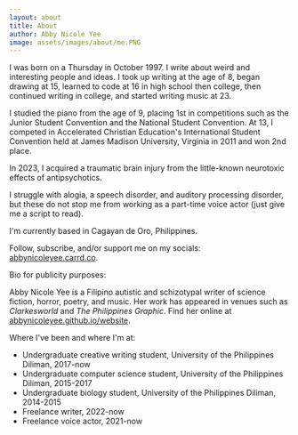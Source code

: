 ```yaml
---
layout: about
title: About
author: Abby Nicole Yee
image: assets/images/about/me.PNG
---
```


<p class="paragraph-lg">I was born on a Thursday in October 1997. I write about weird and interesting people and ideas. I took up writing at the age of 8<span class='footnote' data-toggle="tooltip" title="journaling"></span>, began drawing at 15<span class='footnote' data-toggle="tooltip" title="realistic portraits"></span>, learned to code at 16 in high school<span class='footnote' data-toggle="tooltip"
          title="HTML/CSS"></span> then college<span class='footnote' data-toggle="tooltip" title="C, Python, Java"></span>, then continued writing in college<span class='footnote' data-toggle="tooltip" title="confessional poetry, speculative fiction"></span>, and started writing music<span class='footnote' data-toggle="tooltip" title="MuseScore, Ableton"></span> at 23.</p> 
<p class="paragraph-lg">I studied the piano from the age of 9, placing 1st in competitions such as the Junior Student Convention and the National Student Convention. At 13, I competed in Accelerated Christian Education's International Student Convention held at James Madison University, Virginia in 2011 and won 2nd place. </p>

<p class="paragraph-lg">In 2023, I acquired a traumatic brain injury from the little-known neurotoxic effects<span class='footnote' data-toggle="tooltip" title="Dare I say, lobotomy-like"></span> of antipsychotics.</p>
<p class="paragraph-lg">I struggle with alogia, a speech disorder, and auditory processing disorder, but these do not stop me from working as a part-time voice actor (just give me a script to read).</p>
<p class="paragraph-lg">I'm currently based in Cagayan de Oro, Philippines.</p> 
<p class="paragraph-lg">Follow, subscribe, and/or support me on my socials: <a href="https://abbynicoleyee.carrd.co">abbynicoleyee.carrd.co</a>.</p>

Bio for publicity purposes:

Abby Nicole Yee is a Filipino autistic and schizotypal writer of science fiction, horror, poetry, and music. Her work has appeared in venues such as _Clarkesworld_ and _The Philippines Graphic_. Find her online at [abbynicoleyee.github.io/website](https://abbynicoleyee.github.io/website).


Where I've been and where I'm at:
- Undergraduate creative writing student, University of the Philippines Diliman, 2017-now<span class='footnote' data-toggle="tooltip" title="A lot of breaks, INCs, and course repeats"></span>
- Undergraduate computer science student, University of the Philippines Diliman, 2015-2017
- Undergraduate biology student, University of the Philippines Diliman, 2014-2015
- Freelance writer, 2022-now
- Freelance voice actor, 2021-now

